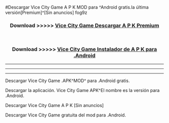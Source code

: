 #Descargar Vice City Game  A P K MOD para ^Android gratis.la última versión[Premium]^[Sin anuncios] fog9z



<div align="center">
<h3>Download >>>>> <a href="https://es-web.web.app/?es= ${title}">Vice City Game  Descargar A P K Premium</a></h3><br>

<h3>Download >>>>> <a href="https://es-web.web.app/?es= ${title}">Vice City Game  Instalador de A P K para .Android</a></h3>
</div>


----------------------------------------------------------

----------------------------------------------------------

----------------------------------------------------------

Descargar Vice City Game  .APK^MOD^ para .Android gratis.

Descargar la aplicación. Vice City Game  APK^El nombre es la versión para .Android.

Descargar Vice City Game  A P K [Sin anuncios]

Descargar Vice City Game  gratuita del mod para .Android.